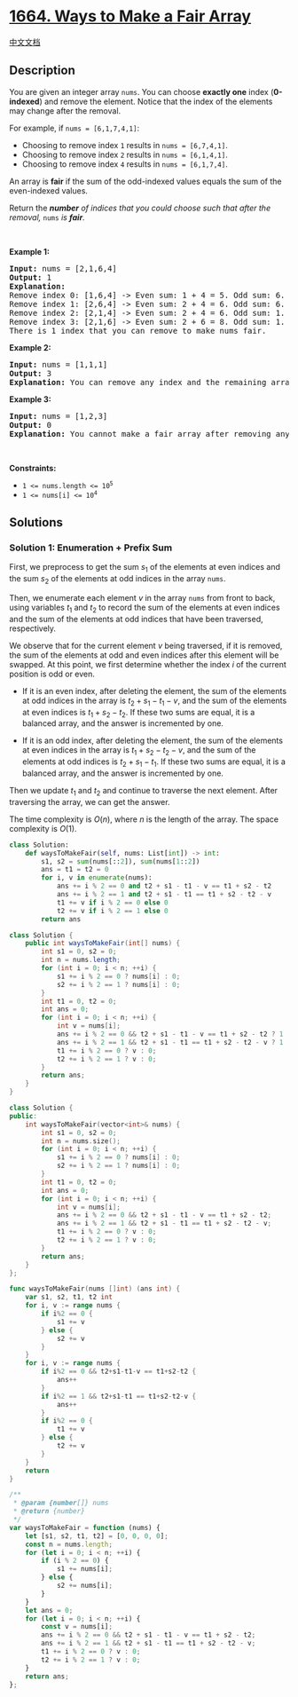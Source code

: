 # [1664. Ways to Make a Fair Array](https://leetcode.com/problems/ways-to-make-a-fair-array)

[中文文档](/solution/1600-1699/1664.Ways%20to%20Make%20a%20Fair%20Array/README.md)

## Description

<p>You are given an integer array&nbsp;<code>nums</code>. You can choose <strong>exactly one</strong> index (<strong>0-indexed</strong>) and remove the element. Notice that the index of the elements may change after the removal.</p>

<p>For example, if <code>nums = [6,1,7,4,1]</code>:</p>

<ul>
	<li>Choosing to remove index <code>1</code> results in <code>nums = [6,7,4,1]</code>.</li>
	<li>Choosing to remove index <code>2</code> results in <code>nums = [6,1,4,1]</code>.</li>
	<li>Choosing to remove index <code>4</code> results in <code>nums = [6,1,7,4]</code>.</li>
</ul>

<p>An array is <strong>fair</strong> if the sum of the odd-indexed values equals the sum of the even-indexed values.</p>

<p>Return the <em><strong>number</strong> of indices that you could choose such that after the removal, </em><code>nums</code><em> </em><em>is <strong>fair</strong>. </em></p>

<p>&nbsp;</p>
<p><strong class="example">Example 1:</strong></p>

<pre>
<strong>Input:</strong> nums = [2,1,6,4]
<strong>Output:</strong> 1
<strong>Explanation:</strong>
Remove index 0: [1,6,4] -&gt; Even sum: 1 + 4 = 5. Odd sum: 6. Not fair.
Remove index 1: [2,6,4] -&gt; Even sum: 2 + 4 = 6. Odd sum: 6. Fair.
Remove index 2: [2,1,4] -&gt; Even sum: 2 + 4 = 6. Odd sum: 1. Not fair.
Remove index 3: [2,1,6] -&gt; Even sum: 2 + 6 = 8. Odd sum: 1. Not fair.
There is 1 index that you can remove to make nums fair.
</pre>

<p><strong class="example">Example 2:</strong></p>

<pre>
<strong>Input:</strong> nums = [1,1,1]
<strong>Output:</strong> 3
<strong>Explanation:</strong>&nbsp;You can remove any index and the remaining array is fair.
</pre>

<p><strong class="example">Example 3:</strong></p>

<pre>
<strong>Input:</strong> nums = [1,2,3]
<strong>Output:</strong> 0
<strong>Explanation:</strong>&nbsp;You cannot make a fair array after removing any index.
</pre>

<p>&nbsp;</p>
<p><strong>Constraints:</strong></p>

<ul>
	<li><code>1 &lt;= nums.length &lt;= 10<sup>5</sup></code></li>
	<li><code>1 &lt;= nums[i] &lt;= 10<sup>4</sup></code></li>
</ul>

## Solutions

### Solution 1: Enumeration + Prefix Sum

First, we preprocess to get the sum $s_1$ of the elements at even indices and the sum $s_2$ of the elements at odd indices in the array `nums`.

Then, we enumerate each element $v$ in the array `nums` from front to back, using variables $t_1$ and $t_2$ to record the sum of the elements at even indices and the sum of the elements at odd indices that have been traversed, respectively.

We observe that for the current element $v$ being traversed, if it is removed, the sum of the elements at odd and even indices after this element will be swapped. At this point, we first determine whether the index $i$ of the current position is odd or even.

-   If it is an even index, after deleting the element, the sum of the elements at odd indices in the array is $t_2 + s_1 - t_1 - v$, and the sum of the elements at even indices is $t_1 + s_2 - t_2$. If these two sums are equal, it is a balanced array, and the answer is incremented by one.

-   If it is an odd index, after deleting the element, the sum of the elements at even indices in the array is $t_1 + s_2 - t_2 - v$, and the sum of the elements at odd indices is $t_2 + s_1 - t_1$. If these two sums are equal, it is a balanced array, and the answer is incremented by one.

Then we update $t_1$ and $t_2$ and continue to traverse the next element. After traversing the array, we can get the answer.

The time complexity is $O(n)$, where $n$ is the length of the array. The space complexity is $O(1)$.

<!-- tabs:start -->

```python
class Solution:
    def waysToMakeFair(self, nums: List[int]) -> int:
        s1, s2 = sum(nums[::2]), sum(nums[1::2])
        ans = t1 = t2 = 0
        for i, v in enumerate(nums):
            ans += i % 2 == 0 and t2 + s1 - t1 - v == t1 + s2 - t2
            ans += i % 2 == 1 and t2 + s1 - t1 == t1 + s2 - t2 - v
            t1 += v if i % 2 == 0 else 0
            t2 += v if i % 2 == 1 else 0
        return ans
```

```java
class Solution {
    public int waysToMakeFair(int[] nums) {
        int s1 = 0, s2 = 0;
        int n = nums.length;
        for (int i = 0; i < n; ++i) {
            s1 += i % 2 == 0 ? nums[i] : 0;
            s2 += i % 2 == 1 ? nums[i] : 0;
        }
        int t1 = 0, t2 = 0;
        int ans = 0;
        for (int i = 0; i < n; ++i) {
            int v = nums[i];
            ans += i % 2 == 0 && t2 + s1 - t1 - v == t1 + s2 - t2 ? 1 : 0;
            ans += i % 2 == 1 && t2 + s1 - t1 == t1 + s2 - t2 - v ? 1 : 0;
            t1 += i % 2 == 0 ? v : 0;
            t2 += i % 2 == 1 ? v : 0;
        }
        return ans;
    }
}
```

```cpp
class Solution {
public:
    int waysToMakeFair(vector<int>& nums) {
        int s1 = 0, s2 = 0;
        int n = nums.size();
        for (int i = 0; i < n; ++i) {
            s1 += i % 2 == 0 ? nums[i] : 0;
            s2 += i % 2 == 1 ? nums[i] : 0;
        }
        int t1 = 0, t2 = 0;
        int ans = 0;
        for (int i = 0; i < n; ++i) {
            int v = nums[i];
            ans += i % 2 == 0 && t2 + s1 - t1 - v == t1 + s2 - t2;
            ans += i % 2 == 1 && t2 + s1 - t1 == t1 + s2 - t2 - v;
            t1 += i % 2 == 0 ? v : 0;
            t2 += i % 2 == 1 ? v : 0;
        }
        return ans;
    }
};
```

```go
func waysToMakeFair(nums []int) (ans int) {
	var s1, s2, t1, t2 int
	for i, v := range nums {
		if i%2 == 0 {
			s1 += v
		} else {
			s2 += v
		}
	}
	for i, v := range nums {
		if i%2 == 0 && t2+s1-t1-v == t1+s2-t2 {
			ans++
		}
		if i%2 == 1 && t2+s1-t1 == t1+s2-t2-v {
			ans++
		}
		if i%2 == 0 {
			t1 += v
		} else {
			t2 += v
		}
	}
	return
}
```

```js
/**
 * @param {number[]} nums
 * @return {number}
 */
var waysToMakeFair = function (nums) {
    let [s1, s2, t1, t2] = [0, 0, 0, 0];
    const n = nums.length;
    for (let i = 0; i < n; ++i) {
        if (i % 2 == 0) {
            s1 += nums[i];
        } else {
            s2 += nums[i];
        }
    }
    let ans = 0;
    for (let i = 0; i < n; ++i) {
        const v = nums[i];
        ans += i % 2 == 0 && t2 + s1 - t1 - v == t1 + s2 - t2;
        ans += i % 2 == 1 && t2 + s1 - t1 == t1 + s2 - t2 - v;
        t1 += i % 2 == 0 ? v : 0;
        t2 += i % 2 == 1 ? v : 0;
    }
    return ans;
};
```

<!-- tabs:end -->

<!-- end -->
